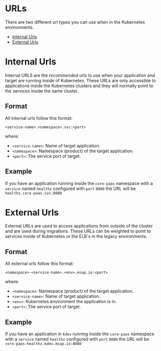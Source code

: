 # URLs
There are two different url types you can use when in the Kubernetes environments.

* [Internal Urls](#internal-urls)
* [External Urls](#external-urls)

# Internal Urls
Internal URLS are the *recommended* urls to use when your application and target are running inside of Kubernetes.
These URLs are only accessible to applications inside the Kubernetes clusters and they will normally point to the services inside the same cluster.

## Format
All internal urls follow this format:

`<service-name>.<namespace>.svc:<port>`

where:
* `<service-name>`: Name of target application.
* `<namespace>`: Namespace (product) of the target application.
* `<port>`: The service port of target.

## Example

If you have an application running inside the `core-paas` namespace with a `service` named `healthz` configured with `port` `8080` the URL will be `healthz.core-paas.svc:8080`

# External Urls
External URLs are used to access applications from outside of the cluster and are used during migrations.
These URLs can be weighted to point to services inside of Kubernetes or the ELB's in the legacy environments.

## Format
All external urls follow this format:

`<namespace>-<service-name>.<env>.msap.io:<port>`

where:
* `<namespace>`: Namespace (product) of the target application.
* `<service-name>`: Name of target application.
* `<env>`: Kubernetes environment the application is in.
* `<port>`: The service port of target.

## Example

If you have an application in `kdev` running inside the `core-paas` namespace with a `service` named `healthz` configured with `port` `8080` the URL will be `core-paas-healthz.kdev.msap.io:8080`
